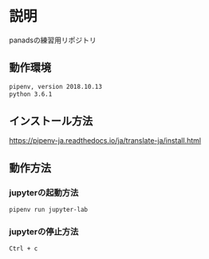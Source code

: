# 説明

panadsの練習用リポジトリ

## 動作環境

``` bash
pipenv, version 2018.10.13
python 3.6.1
```

## インストール方法

<https://pipenv-ja.readthedocs.io/ja/translate-ja/install.html>

## 動作方法

### jupyterの起動方法

``` bash
pipenv run jupyter-lab
```

### jupyterの停止方法

``` bash
Ctrl + c
```

